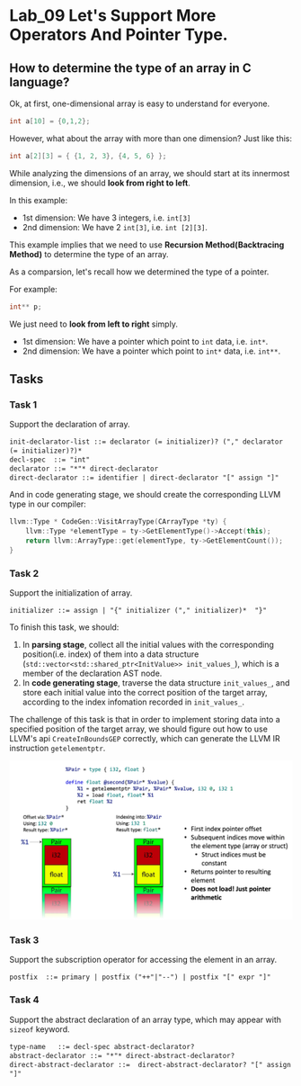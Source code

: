 # Lab_09 Let's Support More Operators And Pointer Type.

## How to determine the type of an array in C language?

Ok, at first, one-dimensional array is easy to understand for everyone.

```C
int a[10] = {0,1,2};
```

However, what about the array with more than one dimension?  Just like this:

```C
int a[2][3] = { {1, 2, 3}, {4, 5, 6} };
```

While analyzing the dimensions of an array, we should start at its innermost dimension, i.e., we should **look from right to left**.

In this example:
- 1st dimension: We have 3 integers, i.e. `int[3]`
- 2nd dimension: We have 2 `int[3]`, i.e. `int [2][3]`.

This example implies that we need to use **Recursion Method(Backtracing Method)** to determine the type of an array.

As a comparsion, let's recall how we determined the type of a pointer.

For example:

```C
int** p;
```

We just need to **look from left to right** simply.
- 1st dimension: We have a pointer which point to `int` data, i.e. `int*`.
- 2nd dimension: We have a pointer which point to `int*` data, i.e. `int**`.

## Tasks

### Task 1

Support the declaration of array.

```EBNF
init-declarator-list ::= declarator (= initializer)? ("," declarator (= initializer)?)*
decl-spec  ::= "int"
declarator ::= "*"* direct-declarator
direct-declarator ::= identifier | direct-declarator "[" assign "]" 
```

And in code generating stage, we should create the corresponding LLVM type in our compiler:

```cpp
llvm::Type * CodeGen::VisitArrayType(CArrayType *ty) {
    llvm::Type *elementType = ty->GetElementType()->Accept(this);
    return llvm::ArrayType::get(elementType, ty->GetElementCount());
}
```

### Task 2

Support the initialization of array.

```ebnf
initializer ::= assign | "{" initializer ("," initializer)*  "}"
```

To finish this task, we should:
 1. In **parsing stage**, collect all the initial values with the corresponding position(i.e. index) of them into a data structure (`std::vector<std::shared_ptr<InitValue>> init_values_`), which is a member of the declaration AST node.
 1. In **code generating stage**, traverse the data structure `init_values_`, and store each initial value into the correct position of the target array, according to the index infomation recorded in `init_values_`.

 The challenge of this task is that in order to implement storing data into a specified position of the target array, we should figure out how to use LLVM's api `CreateInBoundsGEP` correctly, which can generate the LLVM IR instruction `getelementptr`.

 ![alt text](./doc/getelementptr.png)

### Task 3

Support the subscription operator for accessing the element in an array.

```ebnf
postfix  ::= primary | postfix ("++"|"--") | postfix "[" expr "]"
```

### Task 4

Support the abstract declaration of an array type, which may appear with `sizeof` keyword.

```ebnf
type-name   ::= decl-spec abstract-declarator?
abstract-declarator ::= "*"* direct-abstract-declarator?
direct-abstract-declarator ::=  direct-abstract-declarator? "[" assign "]"
```

